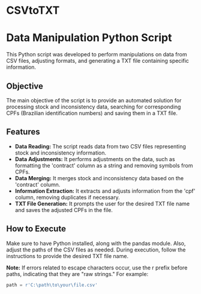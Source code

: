 # CSVtoTXT

# Data Manipulation Python Script

This Python script was developed to perform manipulations on data from CSV files, adjusting formats, and generating a TXT file containing specific information.

## Objective
The main objective of the script is to provide an automated solution for processing stock and inconsistency data, searching for corresponding CPFs (Brazilian identification numbers) and saving them in a TXT file.

## Features
- **Data Reading:** The script reads data from two CSV files representing stock and inconsistency information.
- **Data Adjustments:** It performs adjustments on the data, such as formatting the 'contract' column as a string and removing symbols from CPFs.
- **Data Merging:** It merges stock and inconsistency data based on the 'contract' column.
- **Information Extraction:** It extracts and adjusts information from the 'cpf' column, removing duplicates if necessary.
- **TXT File Generation:** It prompts the user for the desired TXT file name and saves the adjusted CPFs in the file.

## How to Execute
Make sure to have Python installed, along with the pandas module. Also, adjust the paths of the CSV files as needed. During execution, follow the instructions to provide the desired TXT file name.

**Note:** If errors related to escape characters occur, use the r prefix before paths, indicating that they are "raw strings." For example:
```python
path = r'C:\path\to\your\file.csv'
